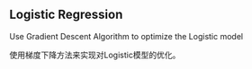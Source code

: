 ## Logistic Regression

Use Gradient Descent Algorithm to optimize the Logistic model

使用梯度下降方法来实现对Logistic模型的优化。